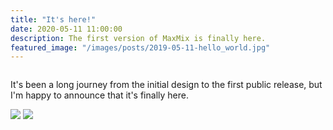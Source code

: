 ```yaml
---
title: "It's here!"
date: 2020-05-11 11:00:00
description: The first version of MaxMix is finally here.
featured_image: "/images/posts/2019-05-11-hello_world.jpg"
---
```


![]()

It's been a long journey from the initial design to the first public release, but I'm happy to announce that it's finally here.

<div class="gallery" data-columns="2">
	<img src="/maxmix/images/demo/demo-portrait.jpg">
	<img src="/maxmix/images/demo/demo-landscape.jpg ">
</div>